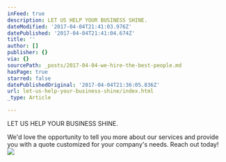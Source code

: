 ```yaml
---
inFeed: true
description: LET US HELP YOUR BUSINESS SHINE.
dateModified: '2017-04-04T21:41:03.976Z'
datePublished: '2017-04-04T21:41:04.674Z'
title: ''
author: []
publisher: {}
via: {}
sourcePath: _posts/2017-04-04-we-hire-the-best-people.md
hasPage: true
starred: false
datePublishedOriginal: '2017-04-04T21:36:05.836Z'
url: let-us-help-your-business-shine/index.html
_type: Article

---
```

LET US HELP YOUR BUSINESS SHINE.

We'd love the opportunity to tell you more about our services and provide you with a quote customized for your company's needs. Reach out today!
![](https://the-grid-user-content.s3-us-west-2.amazonaws.com/3b5e8561-f147-4565-bfc4-c84f63252d8b.jpg)